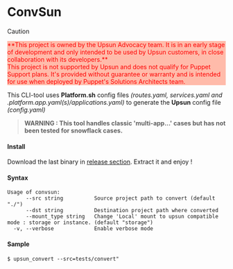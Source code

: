 ConvSun
=========

> [!CAUTION]
> <div style="background-color: #ffbbaa; color: red;">
> **This project is owned by the Upsun Advocacy team. It is in an early stage of development and only intended to be used by Upsun customers, in close collaboration with its developers.**
> <summary>This project is not supported by Upsun and does not qualify for Puppet Support plans. It's provided without guarantee or warranty and is intended for use when deployed by Puppet's Solutions Architects team.</summary>
> </div>


This CLI-tool uses **Platform.sh** config files *(routes.yaml, services.yaml and .platform.app.yaml(s)/applications.yaml)* to generate the **Upsun** config file *(config.yaml)*  
> **WARNING : This tool handles classic 'multi-app...' cases but has not been tested for snowflack cases.**

#### Install

Download the last binary in [release section](https://github.com/upsun/convsun/releases).
Extract it and enjoy !

#### Syntax
```
Usage of convsun:
      --src string          Source project path to convert (default "./")
      --dst string          Destination project path where converted
      --mount_type string   Change 'Local' mount to upsun compatible mode : storage or instance. (default "storage")
  -v, --verbose             Enable verbose mode
```

#### Sample
`$ upsun_convert --src=tests/convert"`